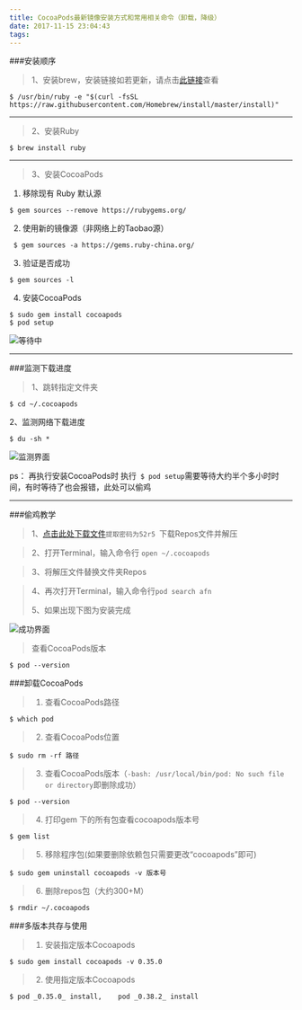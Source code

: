 ```yaml
---
title: CocoaPods最新镜像安装方式和常用相关命令（卸载，降级）
date: 2017-11-15 23:04:43
tags:
---
```

###安装顺序
> 1、安装brew，安装链接如若更新，请点击[此链接](http://brew.sh)查看
```
$ /usr/bin/ruby -e "$(curl -fsSL https://raw.githubusercontent.com/Homebrew/install/master/install)" 
```
***
> 2、安装Ruby
```
$ brew install ruby
```
***
> 3、安装CocoaPods
  1.  移除现有 Ruby 默认源
```
$ gem sources --remove https://rubygems.org/
```
  2. 使用新的镜像源（非网络上的Taobao源）
```
 $ gem sources -a https://gems.ruby-china.org/
```
  3.  验证是否成功
```
$ gem sources -l
```
  4. 安装CocoaPods
```
$ sudo gem install cocoapods
$ pod setup
```


![等待中](http://upload-images.jianshu.io/upload_images/1505288-d60693d4056982e7.png?imageMogr2/auto-orient/strip%7CimageView2/2/w/1240)

---

###监测下载进度

>1、跳转指定文件夹
```
$ cd ~/.cocoapods   
```
2、监测网络下载进度
```
$ du -sh *
```

![监测界面](http://upload-images.jianshu.io/upload_images/1505288-47ff3ae7ec8ccfdf.png?imageMogr2/auto-orient/strip%7CimageView2/2/w/1240)

ps： 再执行安装CocoaPods时 执行``` $ pod setup```需要等待大约半个多小时时间，有时等待了也会报错，此处可以偷鸡
***
###偷鸡教学

> 1、[点击此处下载文件](http://pan.baidu.com/s/1hsr24uS)```提取密码为52r5 ```下载Repos文件并解压

> 2、打开Terminal，输入命令行 ```open ~/.cocoapods```

> 3、将解压文件替换文件夹Repos

> 4、再次打开Terminal，输入命令行```pod search afn```
> 
> 5、如果出现下图为安装完成


![成功界面](http://upload-images.jianshu.io/upload_images/1505288-751aad7106fdcc8f.png?imageMogr2/auto-orient/strip%7CimageView2/2/w/1240)



> 查看CocoaPods版本
```
$ pod --version
```

###卸载CocoaPods
> 1. 查看CocoaPods路径
```
$ which pod
```
> 2. 查看CocoaPods位置
```
$ sudo rm -rf 路径 
```
> 3. 查看CocoaPods版本（```-bash: /usr/local/bin/pod: No such file or directory```即删除成功）
```
$ pod --version
```
> 4. 打印gem 下的所有包查看cocoapods版本号
```
$ gem list
```
> 5. 移除程序包(如果要删除依赖包只需要更改“cocoapods”即可)
```
$ sudo gem uninstall cocoapods -v 版本号
```
> 6. 删除repos包（大约300+M）
```
$ rmdir ~/.cocoapods
```

###多版本共存与使用
> 1. 安装指定版本Cocoapods
```
$ sudo gem install cocoapods -v 0.35.0
```
> 2. 使用指定版本Cocoapods
 ```
$ pod _0.35.0_ install,    pod _0.38.2_ install
```